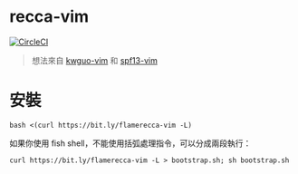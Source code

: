 # recca-vim

[![CircleCI](https://circleci.com/gh/flamerecca/flamerecca-vim.svg?style=shield)](https://circleci.com/gh/flamerecca/flamerecca-vim)

> 想法來自 [kwguo-vim](https://github.com/shana0440/kwguo-vim/) 和 [spf13-vim](https://github.com/spf13/spf13-vim)

# 安裝

`bash <(curl https://bit.ly/flamerecca-vim -L)`

如果你使用 fish shell，不能使用括弧處理指令，可以分成兩段執行：

`curl https://bit.ly/flamerecca-vim -L > bootstrap.sh; sh bootstrap.sh`
